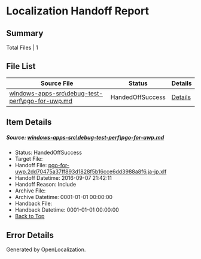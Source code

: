 # <a name='report-top'></a> Localization Handoff Report

## Summary
 Total Files | 1

## File List
 Source File | Status | Details 
 ----------- | ------ | ------- 
 [windows-apps-src\debug-test-perf\pgo-for-uwp.md](https://github.com/Microsoft/windows-apps/blob/1c3d125d94a76c2e7b273cb4239a8f3e6a719ede/windows-apps-src/debug-test-perf/pgo-for-uwp.md) | HandedOffSuccess | [Details](#ab47829c42c683b12ddea9fb185a6dc1f5321a1f3307)

## Item Details
##### <a name='ab47829c42c683b12ddea9fb185a6dc1f5321a1f3307'></a> Source: [windows-apps-src\debug-test-perf\pgo-for-uwp.md](https://github.com/Microsoft/windows-apps/blob/1c3d125d94a76c2e7b273cb4239a8f3e6a719ede/windows-apps-src/debug-test-perf/pgo-for-uwp.md)
* Status: HandedOffSuccess
* Target File: 
* Handoff File: [pgo-for-uwp.2dd70475a37ff893d1828f5b16cce6dd3988a8f6.ja-jp.xlf](https://github.com/Microsoft/WDG.handoff/blob/dac87d3b333dae3567db0619ecbef2d373c074d4/ol-handoff/Microsoft/windows-apps.ja-jp/master/pgo-for-uwp.2dd70475a37ff893d1828f5b16cce6dd3988a8f6.ja-jp.xlf)
* Handoff Datetime: 2016-09-07 21:42:11
* Handoff Reason: Include
* Archive File: 
* Archive Datetime: 0001-01-01 00:00:00
* Handback File: 
* Handback Datetime: 0001-01-01 00:00:00
* [Back to Top](#report-top)


## Error Details

Generated by OpenLocalization.
